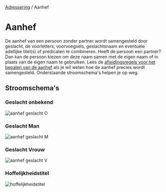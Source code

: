 [Adressering](/personen/informatieproducten/adressering) / Aanhef

# Aanhef

De aanhef van een persoon zonder partner wordt samengesteld door geslacht, de voorletters, voorvoegsels, geslachtsnaam en eventuele adellijke titel(s) of predicaten te combineren. Heeft de persoon een partner? Dan kan de persoon kiezen om deze naam samen met de eigen naam of in plaats van de eigen naam te gebruiken. Lees de [afleidingsregels voor het bepalen van de aanhef](/features/persoon/adressering/aanhef/summary.feature) als je wil weten hoe de aanhef precies wordt samengesteld. Onderstaande stroomschema's helpen je op weg.

## Stroomschema's

### Geslacht onbekend
![aanhef geslacht O](stroomschema-1.png)

### Geslacht Man
![aanhef geslacht M](stroomschema-2.png)

### Geslacht Vrouw
![aanhef geslacht V](stroomschema-3.png)

### Hoffelijkheidstitel
![hoffelijkheidstitel](stroomschema-4.png)

